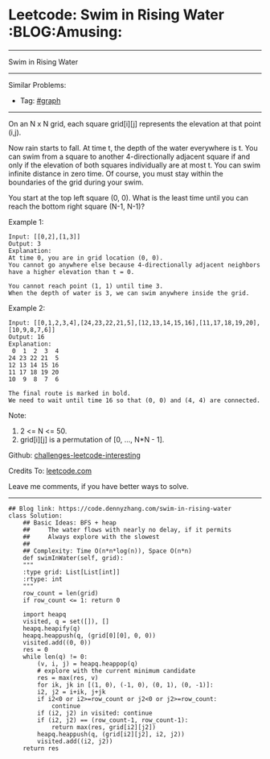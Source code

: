 
# Leetcode: Swim in Rising Water     :BLOG:Amusing:

---

Swim in Rising Water  

---

Similar Problems:  

-   Tag: [#graph](https://code.dennyzhang.com/category/graph)

---

On an N x N grid, each square grid[i][j] represents the elevation at that point (i,j).  

Now rain starts to fall. At time t, the depth of the water everywhere is t. You can swim from a square to another 4-directionally adjacent square if and only if the elevation of both squares individually are at most t. You can swim infinite distance in zero time. Of course, you must stay within the boundaries of the grid during your swim.  

You start at the top left square (0, 0). What is the least time until you can reach the bottom right square (N-1, N-1)?  

Example 1:  

    Input: [[0,2],[1,3]]
    Output: 3
    Explanation:
    At time 0, you are in grid location (0, 0).
    You cannot go anywhere else because 4-directionally adjacent neighbors have a higher elevation than t = 0.
    
    You cannot reach point (1, 1) until time 3.
    When the depth of water is 3, we can swim anywhere inside the grid.

Example 2:  

    Input: [[0,1,2,3,4],[24,23,22,21,5],[12,13,14,15,16],[11,17,18,19,20],[10,9,8,7,6]]
    Output: 16
    Explanation:
     0  1  2  3  4
    24 23 22 21  5
    12 13 14 15 16
    11 17 18 19 20
    10  9  8  7  6
    
    The final route is marked in bold.
    We need to wait until time 16 so that (0, 0) and (4, 4) are connected.

Note:  

1.  2 <= N <= 50.
2.  grid[i][j] is a permutation of [0, &#x2026;, N\*N - 1].

Github: [challenges-leetcode-interesting](https://github.com/DennyZhang/challenges-leetcode-interesting/tree/master/problems/swim-in-rising-water)  

Credits To: [leetcode.com](https://leetcode.com/problems/swim-in-rising-water/description/)  

Leave me comments, if you have better ways to solve.  

---

    ## Blog link: https://code.dennyzhang.com/swim-in-rising-water
    class Solution:
        ## Basic Ideas: BFS + heap
        ##     The water flows with nearly no delay, if it permits
        ##     Always explore with the slowest
        ##
        ## Complexity: Time O(n*n*log(n)), Space O(n*n)
        def swimInWater(self, grid):
    	"""
    	:type grid: List[List[int]]
    	:rtype: int
    	"""
    	row_count = len(grid)
    	if row_count <= 1: return 0
    
    	import heapq
    	visited, q = set([]), []
    	heapq.heapify(q)
    	heapq.heappush(q, (grid[0][0], 0, 0))
    	visited.add((0, 0))
    	res = 0
    	while len(q) != 0:
    	    (v, i, j) = heapq.heappop(q)
    	    # explore with the current minimum candidate
    	    res = max(res, v)
    	    for ik, jk in [(1, 0), (-1, 0), (0, 1), (0, -1)]:
    		i2, j2 = i+ik, j+jk
    		if i2<0 or i2>=row_count or j2<0 or j2>=row_count:
    		    continue
    		if (i2, j2) in visited: continue
    		if (i2, j2) == (row_count-1, row_count-1):
    		    return max(res, grid[i2][j2])
    		heapq.heappush(q, (grid[i2][j2], i2, j2))
    		visited.add((i2, j2))
    	return res

